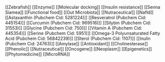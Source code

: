 [[Zebrafish]]
[[Enzyme]]
[[Molecular docking]]
[[Insulin resistance]]
[[Senna Siamea]]
[[Functional food]]
[[Gut Microbiota]]
[[Nutraceutical]]
[[Nafld]]
[[Astaxanthin (Pubchem Cid: 5281224)]]
[[Resveratrol (Pubchem Cid: 445154)]]
[[Curcumin (Pubchem Cid: 969516)]]
[[Silybin (Pubchem Cid: 31553)]]
[[Glycine (Pubchem Cid: 750)]]
[[Vitamin A (Pubchem Cid: 445354)]]
[[Serine (Pubchem Cid: 5951)]]
[[Omega-3 Polyunsaturated Fatty Acid (Pubchem Cid: 56842239)]]
[[Sterol (Pubchem Cid: 1107)]]
[[Inulin (Pubchem Cid: 24763)]]
[[Amylase]]
[[Antioxidant]]
[[Cholinesterase]]
[[Phenolic]]
[[Nutraceutical]]
[[Oncogene]]
[[Neoplasm]]
[[Epigenetics]]
[[Phytomedicine]]
[[MicroRNA]]
